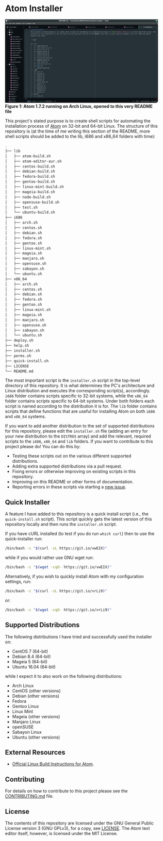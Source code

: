 # Atom Installer
<p><img src="/images/Atom-1.7.2-AI.png" alt="Atom 1.7.2 running on Arch Linux"><caption><b>Figure 1: Atom 1.7.2 running on Arch Linux, opened to this very README file</b></caption></p>

This project's stated purpose is to create shell scripts for automating the installation process of [Atom](https://atom.io) on 32-bit and 64-bit Linux. The structure of this repository is (at the time of me writing this section of the README, more shell scripts should be added to the lib, i686 and x86_64 folders with time):

```bash
.
├── lib
│   ├── atom-build.sh
│   ├── atom-editor-aur.sh
│   ├── centos-build.sh
│   ├── debian-build.sh
│   ├── fedora-build.sh
│   ├── gentoo-build.sh
│   ├── linux-mint-build.sh
│   ├── mageia-build.sh
│   ├── node-build.sh
│   ├── opensuse-build.sh
│   ├── test.sh
│   └── ubuntu-build.sh
├── i686
│   ├── arch.sh
│   ├── centos.sh
│   ├── debian.sh
│   ├── fedora.sh
│   ├── gentoo.sh
│   ├── linux-mint.sh
│   ├── mageia.sh
│   ├── manjaro.sh
│   ├── opensuse.sh
│   ├── sabayon.sh
│   └── ubuntu.sh
├── x86_64
│   ├── arch.sh
│   ├── centos.sh
│   ├── debian.sh
│   ├── fedora.sh
│   ├── gentoo.sh
│   ├── linux-mint.sh
│   ├── mageia.sh
│   ├── manjaro.sh
│   ├── opensuse.sh
│   ├── sabayon.sh
│   └── ubuntu.sh
├── deploy.sh
├── help.sh
├── installer.sh
├── perms.sh
├── quick-install.sh
├── LICENSE
└── README.md
```

The most important script is the `installer.sh` script in the top-level directory of this repository. It is what determines the PC's architecture and Linux distribution and executes the corresponding script(s), accordingly. `i686` folder contains scripts specific to 32-bit systems, while the `x86_64` folder contains scripts specific to 64-bit systems. Under both folders each script is named according to the distribution it is for. The `lib` folder contains scripts that define functions that are useful for installing Atom on both `i686` and `x86_64` systems.

If you want to add another distribution to the set of supported distributions for this repository, please edit the `installer.sh` file (adding an entry for your new distribution to the `DISTROS` array) and add the relevant, required scripts to the `i686`, `x86_64` and `lib` folders. If you want to contribute to this project please do! You can do this by:

* Testing these scripts out on the various different supported distributions.
* Adding extra supported distributions via a pull request.
* Fixing errors or otherwise improving on existing scripts in this repository.
* Improving on this README or other forms of documentation.
* Reporting errors in these scripts via starting a [new issue](https://github.com/fusion809/atom-installer/issues/new).

## Quick Installer
A feature I have added to this repository is a quick install script (i.e., the `quick-install.sh` script). This script quickly gets the latest version of this repository locally and then runs the `installer.sh` script.

If you have cURL installed (to test if you do run `which curl`) then to use the quick-installer run:

```bash
/bin/bash -c "$(curl -sL https://git.io/vwEIX)"
```

while if you would rather use GNU wget run:

```bash
/bin/bash -c "$(wget -cqO- https://git.io/vwEIX)"
```

Alternatively, if you wish to quickly install Atom with my configuration settings, run:

```bash
/bin/bash -c "$(curl -sL https://git.io/vrLi9)"
```

or:

```bash
/bin/bash -c "$(wget -cqO- https://git.io/vrLi9)"
```

## Supported Distributions
The following distributions I have tried and successfully used the installer on:

* CentOS 7 (64-bit)
* Debian 8.4 (64-bit)
* Mageia 5 (64-bit)
* Ubuntu 16.04 (64-bit)

while I expect it to also work on the following distributions:

* Arch Linux
* CentOS (other versions)
* Debian (other versions)
* Fedora
* Gentoo Linux
* Linux Mint
* Mageia (other versions)
* Manjaro Linux
* openSUSE
* Sabayon Linux
* Ubuntu (other versions)

## External Resources
* [Official Linux Build Instructions for Atom](https://github.com/atom/atom/blob/master/docs/build-instructions/linux.md).

## Contributing
For details on how to contribute to this project please see the [CONTRIBUTING.md](/CONTRIBUTING.md) file.

## License
The contents of this repository are licensed under the GNU General Public License version 3 (GNU GPLv3), for a copy, see [LICENSE](/LICENSE). The Atom text editor itself, however, is licensed under the MIT License.
